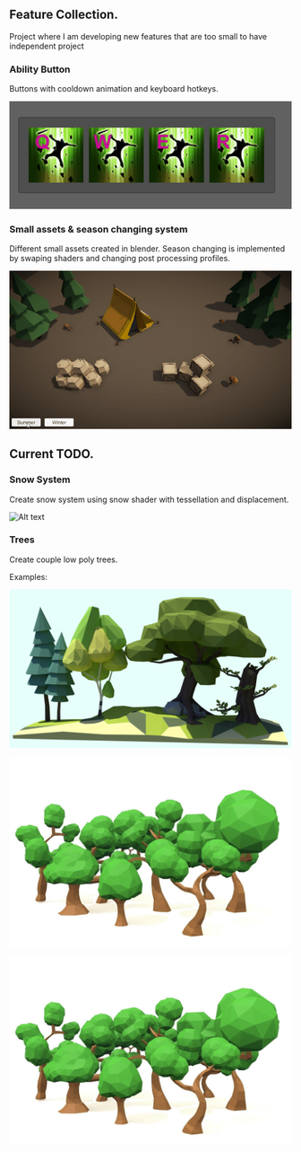 ## Feature Collection.
Project where I am developing new features that are too small to have independent project

### Ability Button
Buttons with cooldown animation and keyboard hotkeys.

![Alt text](/Screenshots/abilityButton.gif?raw=true "Ability Button")

### Small assets & season changing system
Different small assets created in blender. Season changing is implemented by swaping shaders and changing post processing profiles.

![Alt text](/Screenshots/assetShowcase.gif?raw=true "Season Changing System")

## Current TODO.

### Snow System

Create snow system using snow shader with tessellation and displacement.

![Alt text](/Screenshots/snow.gif?raw=true "Snow system example")

### Trees

Create couple low poly trees.

Examples:

![Alt text](/Screenshots/tree_expl1.png?raw=true "Lowpoly tree reference")

![Alt text](/Screenshots/tree_expl2.png?raw=true "Lowpoly tree reference")

![Alt text](/Screenshots/tree_expl2.png?raw=true "Lowpoly tree reference")
